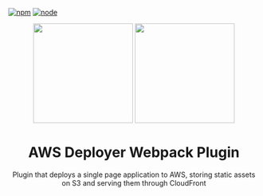 [![npm][npm]][npm-url]
[![node][node]][node-url]

<div align="center">
  <img width="200" height="200" src="https://worldvectorlogo.com/logos/aws-logo.svg">
  <a href="https://github.com/webpack/webpack">
    <img width="200" height="200" src="https://webpack.js.org/assets/icon-square-big.svg">
  </a>
  <h1>AWS Deployer Webpack Plugin</h1>
  <p>Plugin that deploys a single page application to AWS, storing static assets on S3 and serving them through CloudFront</p>
</div>

[npm]: https://img.shields.io/npm/v/aws-deployer-webpack-plugin.svg
[npm-url]: https://npmjs.com/package/aws-deployer-webpack-plugin

[node]: https://img.shields.io/node/v/aws-deployer-webpack-plugin.svg
[node-url]: https://nodejs.org
